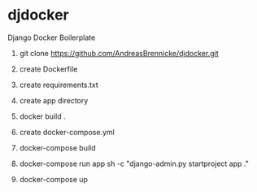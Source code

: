 # djdocker
Django Docker Boilerplate

1) git clone https://github.com/AndreasBrennicke/djdocker.git

2) create Dockerfile

3) create requirements.txt

4) create app directory

5) docker build .

6) create docker-compose.yml

7) docker-compose build

8) docker-compose run app sh -c "django-admin.py startproject app ."

9) docker-compose up
